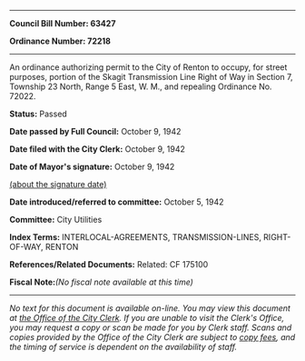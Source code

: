 

********

**Council Bill Number: 63427**
   
**Ordinance Number: 72218**
********

 An ordinance authorizing permit to the City of Renton to occupy, for street purposes, portion of the Skagit Transmission Line Right of Way in Section 7, Township 23 North, Range 5 East, W. M., and repealing Ordinance No. 72022.

**Status:** Passed
   
**Date passed by Full Council:** October 9, 1942
   
**Date filed with the City Clerk:** October 9, 1942
   
**Date of Mayor's signature:** October 9, 1942
   
[(about the signature date)](/~public/approvaldate.htm)
   
   
   
**Date introduced/referred to committee:** October 5, 1942
   
**Committee:** City Utilities
   
   
**Index Terms:** INTERLOCAL-AGREEMENTS, TRANSMISSION-LINES, RIGHT-OF-WAY, RENTON

**References/Related Documents:** Related: CF 175100

**Fiscal Note:**_(No fiscal note available at this time)_
********

_No text for this document is available on-line. You may view this document at [the Office of the City Clerk](http://www.seattle.gov/leg/clerk/contactUs.htm). If you are unable to visit the Clerk's Office, you may request a copy or scan be made for you by Clerk staff. Scans and copies provided by the Office of the City Clerk are subject to [copy fees](http://clerk.seattle.gov/~public/clerkfees.htm), and the timing of service is dependent on the availability of staff._

